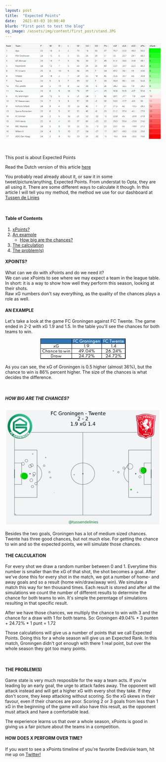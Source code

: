 ```yaml
---
layout: post
title:  "Expected Points"
date:   2021-03-03 10:00:40
blurb: "First post to test the blog"
og_image: /assets/img/content/first_post/stand.JPG
---
```



![](/assets/img/first_post/stand.JPG)

<br />
<br />
This post is about Expected Points

Read the Dutch version of this article [here](https://www.tussendelinies.nl/expected-points/)

You probably read already about it, or saw it in some tweet/picture/anything, Expected Points. From understat to Opta, they are all using it. There are some different ways to calculate it though. In this article I will tell you my method, the method we use for our dashboard at [Tussen de Linies](https://www.tussendelinies.nl/data-dashboard)

<br />


#### Table of Contents
1. [xPoints?](#xpoints)
2. [An example](#an-example)
    * [How big are the chances?](#how-big-are-the-chances)
3. [The calculation](#the-calculation)
4. [The problem(s)](#the-problems)

#### XPOINTS?
What can we do with xPoints and do we need it?  
We can use xPoints to see where we may expect a team in the league table. In short: it is a way to show how well they perform this season, looking at their shots.  
Raw xG numbers don't say everything, as the quality of the chances plays a role as well.

#### AN EXAMPLE
Let's take a look at the game FC Groningen against FC Twente. The game ended in 2-2 with xG 1.9 and 1.5. In the table you'll see the chances for both teams to win.

<div style="text-align:center"><img src="/assets/img/first_post/xG.png" /></div>

As you can see, the xG of Groningen is 0.5 higher (almost 36%), but the chance to win is 86% percent higher. The size of the chances is what decides the difference.

<br />

##### HOW BIG ARE THE CHANCES?

<div style="text-align:center"><img src="/assets/img/first_post/shotmap.jpg" /></div>

Besides the two goals, Groningen has a lot of medium sized chances. Twente has three good chances, but not much else. For getting the chance to win and so the expected points, we will simulate those chances.
<br />

#### THE CALCULATION

For every shot we draw a random number between 0 and 1. Everytime this number is smaller than the xG of that shot, the shot becomes a goal. After we've done this for every shot in the match, we got a number of home- and away goals and so a result (home win/draw/away win). We simulate a match this way for ten thousand times. Each result is stored and after all the simulations we count the number of different results to determine the chance for both teams to win. It's simple the perentage of simulations resulting in that specific result. 

After we have those chances, we multiply the chance to win with 3 and the chance for a draw with 1 for both teams. So: Groningen 49.04% * 3 punten + 24.72% * 1 punt = 1.72 

Those calculations will give us a number of points that we call Expected Points. Doing this for a whole season will give us an Expected Rank. In this match, Groningen didn't got enough with there 1 real point, but over the whole season they got too many points.

<br />


#### THE PROBLEM(S)

Game state is very much resposible for the way a team acts. If you're leading by an early goal, the urge to attack fades away. The opponent will attack instead and will get a higher xG with every shot they take. If they don't score, they keep attacking without scoring. So the xG skews in their favour, even if their chances are poor. Scoring 2 or 3 goals from less than 1 xG in the beginning of the game will also have this result, as the opponent must attack and have a comfortable lead.

The experience learns us that over a whole season, xPoints is good in giving us a fair picture about the teams in a competition.

#### HOW DOES X PERFORM OVER TIME?

If you want to see a xPoints timeline of you're favorite Eredivisie team, hit me up on [Twitter!](https://www.twitter.com/RobinWilhelmus)
